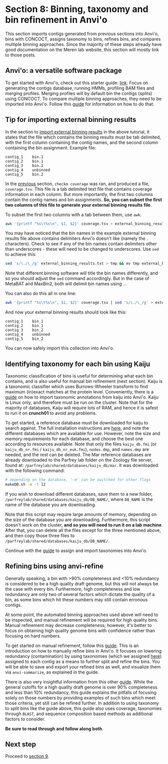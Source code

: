 # Section 8: Binning, taxonomy and bin refinement in Anvi'o

This section imports contigs generated from previous sections into Anvi'o, bins with CONCOCT, assigns taxonomy to bins, refines bins, and compares multiple binning approaches. Since the majority of these steps already have good documentation on the Meren lab website, this section will mostly link to those posts.

## Anvi'o: a versatile software package

To get started with Anvi'o, check out this starter guide: [link][anvi-start-link]. Focus on generating the contigs database, running HMMs, profiling BAM files and merging profiles. Merging profiles will by default bin the contigs (splits) using CONCOCT. To compare multiple binning approaches, they need to be imported into Anvi'o. Follow this [guide][anvi-multi-bin-compare-link] for information on how to do that.

## Tip for importing external binning results

In the section to [import external binning results][anvi-multi-bin-compare-link] in the above tutorial, it states that the file which contains the binning results must be tab delimited, with the first column containing the contig names, and the second column containing the bin assignment. Example file:

```
contig_1	bin.1
contig_2	bin.1
contig_3	bin.2
contig_4	unbinned
contig_5	bin.2
```

In the [previous][section7-link] section, `checkm coverage` was ran, and produced a file, `coverage.tsv`. This file is a tab delimited text file that contains coverage information in each column. But more importantly, the first two columns contain the contig names and bin assignments. **So, you can subset the first two columns of this file to generate your external binning results file**.

To subset the first two columns with a tab between them, use `awk`:

```bash
awk '{printf "%s\t%s\n", $1, $2}' coverage.tsv > external_binning_results.txt
```

You may have noticed that the bin names in the example external binning results file above contains delimiters Anvi'o doesn't like (namely the `.` characters). Check to see if any of the bin names contain delimiters other than underscores - these will need to be changed to underscores. Use `sed` to achieve this:

```bash
sed 's/\./\_/g' external_binning_results.txt > tmp && mv tmp external_binning_results.txt
```

Note that different binning software will title the bin names differently, and so you should adjust the `sed` command accordingly. But in the case of MetaBAT and MaxBin2, both will delimit bin names using `.`.

You can also do this all in one line:

```bash
awk '{printf "%s\t%s\n", $1, $2}' coverage.tsv | sed 's/\./\_/g' > external_binning_results.txt
```

And now your external binning results should look like this:

```
contig_1	bin_1
contig_2	bin_1
contig_3	bin_2
contig_4	unbinned
contig_5	bin_2
```

You can now safely import this collection into Anvi'o.

## Identifying taxonomy for each bin using Kaiju

Taxonomic classification of bins is useful for determining what each bin contains, and is also useful for manual bin refinement (next section). Kaiju is a taxonomic classifier which uses Burrows-Wheeler transform to find maximum (in)exact matches at the protein level. Conveniently, there is a [guide][anvi-import-kaiju-taxa-link] on how to import taxonomic annotations from kaiju into Anvi'o. Kaiju is Linux only, and therefore must be run on the cluster. Note that for the majority of databases, Kaiju will require lots of RAM, and hence it is safest to run it on **crunch01** to avoid any problems.

To get started, a reference database must be downloaded for kaiju to search against. The full installation instructions are [here][kaiju-setup-link], and note the different databases which are available for use. However, note the size and memory requirements for each database, and choose the best one according to resources available. Note that only the files `kaiju_db.fmi` (or `kaiju_db_nr.fmi` / `kaiju_db_nr_euk.fmi`), `nodes.dmp`, and `names.dmp` are needed, and the rest can be deleted. The Mar reference databases are already downloaded to the Parfrey lab folder on the Zoology file server, found at: `/parfreylab/shared/databases/kaiju_db/mar`. It was downloaded with the following command:

```bash
# depending on the database, '-m' can be switched for other flags
makeDB.sh -m -t 12
```

If you wish to download different databases, save them to a new folder, `/parfreylab/shared/databases/kaiju_db/DB_NAME/`, where `DB_NAME` is the name of the database you are downloading. 

Note that this script may require large amounts of memory, depending on the size of the database you are downloading. Furthermore, this script doesn't work on the cluster, **and so you will need to run it on a lab machine**. After that, you can delete all the files except for the three mentioned above, and then copy those three files to `/parfreylab/shared/databases/kaiju_db/DB_NAME/`.

Continue with the [guide][anvi-import-kaiju-taxa-link] to assign and import taxonomies into Anvi'o.

## Refining bins using anvi-refine

Generally speaking, a bin with >90% completeness and <10% redundancy is considered to be a high quality draft genome, but this will not always be the case with every bin. Furthermore, high completeness and low redundancy are only two of several factors which dictate the quality of a bin, as some bins which hit these numbers may still contain erronous contigs. 

At some point, the automated binning approaches used above will need to be inspected, and manual refinement will be required for high quality bins. Manual refinement may decrease completeness; however, it's better to focus on obtaining high quality genome bins with confidence rather than focusing on hard numbers.

To get started on manual refinement, follow this [guide][anvi-meren-refine-bins-link]. This is an introduction on how to manually refine bins in Anvi'o. It focuses on lowering redundancy (contamination) by using taxonomies (which we assigned [here][kaiju-section-link]) assigned to each contig as a means to further split and refine the bins. You will be able to save and export your refined bins as well, and visualize them via `anvi-summarize`, as explained in the guide.

There is also very insightful information from this other [guide][anvi-veronica-refine-bins-link]. While the general cutoffs for a high quality draft genome is over 90% completeness and less than 10% redundancy, this guide explains the pitfalls of focusing solely on those numbers by providing examples of such bins which meet those criteria, yet still can be refined further. In addition to using taxonomy to split bins like the guide above, this guide also uses coverage, taxonomies through `BLAST`, and sequence composition based methods as additional factors to consider.

**Be sure to read through and follow along both**.

## Next step

Proceed to [section 9][section9-link].

[anvi-start-link]: http://merenlab.org/2016/06/22/anvio-tutorial-v2/
[anvi-multi-bin-compare-link]: http://merenlab.org/2016/06/22/anvio-tutorial-v2/#anvi-import-collection
[anvi-import-kaiju-taxa-link]: http://merenlab.org/2016/06/18/importing-taxonomy/#kaiju
[anvi-meren-refine-bins-link]: http://merenlab.org/2015/05/11/anvi-refine/
[anvi-veronica-refine-bins-link]: http://merenlab.org/2017/05/11/anvi-refine-by-veronika/
[kaiju-setup-link]: https://github.com/bioinformatics-centre/kaiju#creating-the-reference-database-and-index
[kaiju-section-link]: #identifying-taxonomy-for-each-bin-using-kaiju
[section7-link]: ../section_7
[section9-link]: ../section_9
